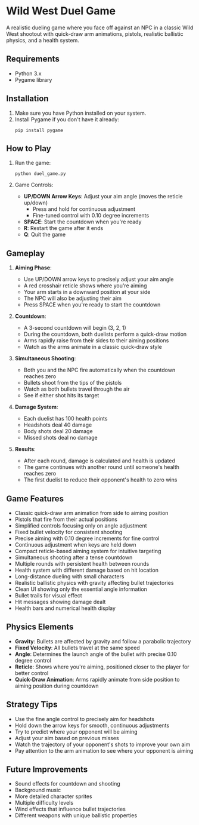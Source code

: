# Wild West Duel Game

A realistic dueling game where you face off against an NPC in a classic Wild West shootout with quick-draw arm animations, pistols, realistic ballistic physics, and a health system.

## Requirements

- Python 3.x
- Pygame library

## Installation

1. Make sure you have Python installed on your system.
2. Install Pygame if you don't have it already:
   ```
   pip install pygame
   ```

## How to Play

1. Run the game:
   ```
   python duel_game.py
   ```

2. Game Controls:
   - **UP/DOWN Arrow Keys**: Adjust your aim angle (moves the reticle up/down)
     - Press and hold for continuous adjustment
     - Fine-tuned control with 0.10 degree increments
   - **SPACE**: Start the countdown when you're ready
   - **R**: Restart the game after it ends
   - **Q**: Quit the game

## Gameplay

1. **Aiming Phase**:
   - Use UP/DOWN arrow keys to precisely adjust your aim angle
   - A red crosshair reticle shows where you're aiming
   - Your arm starts in a downward position at your side
   - The NPC will also be adjusting their aim
   - Press SPACE when you're ready to start the countdown

2. **Countdown**:
   - A 3-second countdown will begin (3, 2, 1)
   - During the countdown, both duelists perform a quick-draw motion
   - Arms rapidly raise from their sides to their aiming positions
   - Watch as the arms animate in a classic quick-draw style

3. **Simultaneous Shooting**:
   - Both you and the NPC fire automatically when the countdown reaches zero
   - Bullets shoot from the tips of the pistols
   - Watch as both bullets travel through the air
   - See if either shot hits its target

4. **Damage System**:
   - Each duelist has 100 health points
   - Headshots deal 40 damage
   - Body shots deal 20 damage
   - Missed shots deal no damage

5. **Results**:
   - After each round, damage is calculated and health is updated
   - The game continues with another round until someone's health reaches zero
   - The first duelist to reduce their opponent's health to zero wins

## Game Features

- Classic quick-draw arm animation from side to aiming position
- Pistols that fire from their actual positions
- Simplified controls focusing only on angle adjustment
- Fixed bullet velocity for consistent shooting
- Precise aiming with 0.10 degree increments for fine control
- Continuous adjustment when keys are held down
- Compact reticle-based aiming system for intuitive targeting
- Simultaneous shooting after a tense countdown
- Multiple rounds with persistent health between rounds
- Health system with different damage based on hit location
- Long-distance dueling with small characters
- Realistic ballistic physics with gravity affecting bullet trajectories
- Clean UI showing only the essential angle information
- Bullet trails for visual effect
- Hit messages showing damage dealt
- Health bars and numerical health display

## Physics Elements

- **Gravity**: Bullets are affected by gravity and follow a parabolic trajectory
- **Fixed Velocity**: All bullets travel at the same speed
- **Angle**: Determines the launch angle of the bullet with precise 0.10 degree control
- **Reticle**: Shows where you're aiming, positioned closer to the player for better control
- **Quick-Draw Animation**: Arms rapidly animate from side position to aiming position during countdown

## Strategy Tips

- Use the fine angle control to precisely aim for headshots
- Hold down the arrow keys for smooth, continuous adjustments
- Try to predict where your opponent will be aiming
- Adjust your aim based on previous misses
- Watch the trajectory of your opponent's shots to improve your own aim
- Pay attention to the arm animation to see where your opponent is aiming

## Future Improvements

- Sound effects for countdown and shooting
- Background music
- More detailed character sprites
- Multiple difficulty levels
- Wind effects that influence bullet trajectories
- Different weapons with unique ballistic properties
